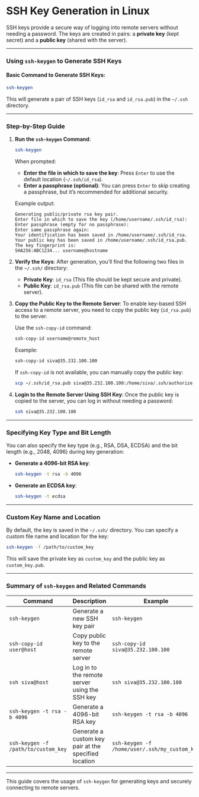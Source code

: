 
# SSH Key Generation in Linux

SSH keys provide a secure way of logging into remote servers without needing a password. The keys are created in pairs: a **private key** (kept secret) and a **public key** (shared with the server).

---

### Using `ssh-keygen` to Generate SSH Keys

#### Basic Command to Generate SSH Keys:
```bash
ssh-keygen
```

This will generate a pair of SSH keys (`id_rsa` and `id_rsa.pub`) in the `~/.ssh` directory.

---

### Step-by-Step Guide

1. **Run the `ssh-keygen` Command**:
   ```bash
   ssh-keygen
   ```

   When prompted:
   - **Enter the file in which to save the key**: Press `Enter` to use the default location (`~/.ssh/id_rsa`).
   - **Enter a passphrase (optional)**: You can press `Enter` to skip creating a passphrase, but it’s recommended for additional security.

   Example output:
   ```
   Generating public/private rsa key pair.
   Enter file in which to save the key (/home/username/.ssh/id_rsa):
   Enter passphrase (empty for no passphrase):
   Enter same passphrase again:
   Your identification has been saved in /home/username/.ssh/id_rsa.
   Your public key has been saved in /home/username/.ssh/id_rsa.pub.
   The key fingerprint is:
   SHA256:ABC1234... username@hostname
   ```

2. **Verify the Keys**:
   After generation, you’ll find the following two files in the `~/.ssh/` directory:
   - **Private Key**: `id_rsa` (This file should be kept secure and private).
   - **Public Key**: `id_rsa.pub` (This file can be shared with the remote server).

3. **Copy the Public Key to the Remote Server**:
   To enable key-based SSH access to a remote server, you need to copy the public key (`id_rsa.pub`) to the server.

   Use the `ssh-copy-id` command:
   ```bash
   ssh-copy-id username@remote_host
   ```

   Example:
   ```bash
   ssh-copy-id siva@35.232.100.100
   ```

   If `ssh-copy-id` is not available, you can manually copy the public key:
   ```bash
   scp ~/.ssh/id_rsa.pub siva@35.232.100.100:/home/siva/.ssh/authorized_keys
   ```

4. **Login to the Remote Server Using SSH Key**:
   Once the public key is copied to the server, you can log in without needing a password:
   ```bash
   ssh siva@35.232.100.100
   ```

---

### Specifying Key Type and Bit Length

You can also specify the key type (e.g., RSA, DSA, ECDSA) and the bit length (e.g., 2048, 4096) during key generation:

- **Generate a 4096-bit RSA key**:
  ```bash
  ssh-keygen -t rsa -b 4096
  ```

- **Generate an ECDSA key**:
  ```bash
  ssh-keygen -t ecdsa
  ```

---

### Custom Key Name and Location

By default, the key is saved in the `~/.ssh/` directory. You can specify a custom file name and location for the key:

```bash
ssh-keygen -f /path/to/custom_key
```

This will save the private key as `custom_key` and the public key as `custom_key.pub`.

---

### Summary of `ssh-keygen` and Related Commands

| Command                              | Description                                          | Example                                          |
|--------------------------------------|------------------------------------------------------|--------------------------------------------------|
| `ssh-keygen`                         | Generate a new SSH key pair                          | `ssh-keygen`                                     |
| `ssh-copy-id user@host`              | Copy public key to the remote server                 | `ssh-copy-id siva@35.232.100.100`                |
| `ssh siva@host`                      | Log in to the remote server using the SSH key        | `ssh siva@35.232.100.100`                        |
| `ssh-keygen -t rsa -b 4096`          | Generate a 4096-bit RSA key                          | `ssh-keygen -t rsa -b 4096`                      |
| `ssh-keygen -f /path/to/custom_key`  | Generate a custom key pair at the specified location | `ssh-keygen -f /home/user/.ssh/my_custom_key`    |

---

This guide covers the usage of `ssh-keygen` for generating keys and securely connecting to remote servers.
